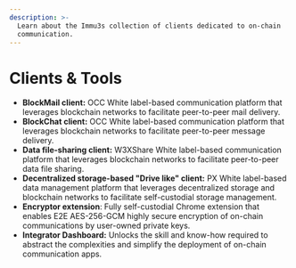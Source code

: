 ```yaml
---
description: >-
  Learn about the Immu3s collection of clients dedicated to on-chain
  communication.
---
```


# Clients & Tools

* **BlockMail client:** OCC White label-based communication platform that leverages blockchain networks to facilitate peer-to-peer mail delivery.
* **BlockChat client:** OCC White label-based communication platform that leverages blockchain networks to facilitate peer-to-peer message delivery.
* **Data file-sharing client:** W3XShare White label-based communication platform that leverages blockchain networks to facilitate peer-to-peer data file sharing.
* **Decentralized storage-based "Drive like" client:** PX White label-based data management platform that leverages decentralized storage and blockchain networks to facilitate self-custodial storage management.
* **Encryptor extension**: Fully self-custodial Chrome extension that enables E2E AES-256-GCM highly secure encryption of on-chain communications by user-owned private keys.
* **Integrator Dashboard:** Unlocks the skill and know-how required to abstract the complexities and simplify the deployment of on-chain communication apps.
